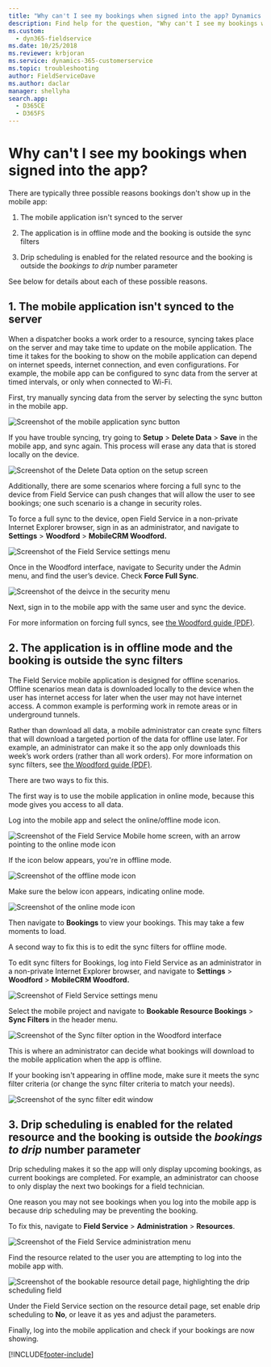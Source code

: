 ```yaml
---
title: "Why can't I see my bookings when signed into the app? Dynamics 365 Field Service | MicrosoftDocs"
description: Find help for the question, "Why can't I see my bookings when signed into the app?"
ms.custom: 
  - dyn365-fieldservice
ms.date: 10/25/2018
ms.reviewer: krbjoran
ms.service: dynamics-365-customerservice
ms.topic: troubleshooting
author: FieldServiceDave
ms.author: daclar
manager: shellyha
search.app: 
  - D365CE
  - D365FS
---
```

# Why can't I see my bookings when signed into the app?

There are typically three possible reasons bookings don't show up in the mobile app:

1. The mobile application isn't synced to the server 

2. The application is in offline mode and the booking is outside the sync filters

3. Drip scheduling is enabled for the related resource and the booking is outside the *bookings to drip* number parameter

See below for details about each of these possible reasons. 

## 1. The mobile application isn't synced to the server

When a dispatcher books a work order to a resource, syncing takes place on the server and may take time to update on the mobile application. The time it takes for the booking to show on the mobile application can depend on internet speeds, internet connection, and even configurations. For example, the mobile app can be configured to sync data from the server at timed intervals, or only when connected to Wi-Fi.

First, try manually syncing data from the server by selecting the sync button in the mobile app.

![Screenshot of the mobile application sync button](media/Mobile-FAQs-image14.png)  

If you have trouble syncing, try going to **Setup** > **Delete Data** > **Save** in the mobile app, and sync again. This process will erase any data that is stored locally on the device. 

![Screenshot of the Delete Data option on the setup screen](media/Mobile-FAQs-image15.png)  

Additionally, there are some scenarios where forcing a full sync to the device from Field Service can push changes that will allow the user to see bookings; one such scenario is a change in security roles.

To force a full sync to the device, open Field Service in a non-private Internet Explorer browser, sign in as an administrator, and navigate to **Settings** > **Woodford** > **MobileCRM Woodford.**

![Screenshot of the Field Service settings menu](media/Mobile-FAQs-image3.png)

Once in the Woodford interface, navigate to Security under the Admin menu, and find the user’s device. Check **Force Full Sync**.

![Screenshot of the deivce in the security menu](media/Mobile-FAQs-image16.png)  

Next, sign in to the mobile app with the same user and sync the device.

For more information on forcing full syncs, see [the Woodford guide (PDF)](https://www.resco.net/downloads/Woodford_Guide.pdf).

## 2. The application is in offline mode and the booking is outside the sync filters

The Field Service mobile application is designed for offline scenarios. Offline scenarios mean data is downloaded locally to the device when the user has internet access for later when the user may not have internet access. A common example is performing work in remote areas or in underground tunnels. 

Rather than download all data, a mobile administrator can create sync filters that will download a targeted portion of the data for offline use later. For example, an administrator can make it so the app only downloads this week’s work orders (rather than all work orders). For more information on sync filters, see [the Woodford guide (PDF)](https://www.resco.net/downloads/Woodford_Guide.pdf).

There are two ways to fix this.

The first way is to use the mobile application in online mode, because this mode gives you access to all data.

Log into the mobile app and select the online/offline mode icon.

![Screenshot of the Field Service Mobile home screen, with an arrow pointing to the online mode icon](media/Mobile-FAQs-image17.png) 

If the icon below appears, you're in offline mode.

![Screenshot of the offline mode icon](media/mobile-offline-mode-icon.png)

Make sure the below icon appears, indicating online mode. 

![Screenshot of the online mode icon](media/Mobile-FAQs-image18.png)  

Then navigate to **Bookings** to view your bookings. This may take a few moments to load.

A second way to fix this is to edit the sync filters for offline mode.

To edit sync filters for Bookings, log into Field Service as an administrator in a non-private Internet Explorer browser, and navigate to **Settings** > **Woodford** > **MobileCRM Woodford.**

![Screenshot of Field Service settings menu](media/Mobile-FAQs-image3.png)

Select the mobile project and navigate to **Bookable Resource Bookings** > **Sync Filters** in the header menu.

![Screenshot of the Sync filter option in the Woodford interface](media/Mobile-FAQs-image19.png)  

This is where an administrator can decide what bookings will download to the mobile application when the app is offline.

If your booking isn't appearing in offline mode, make sure it meets the sync filter criteria (or change the sync filter criteria to match your needs).

![Screenshot of the sync filter edit window](media/Mobile-FAQs-image20.png)  

## 3. Drip scheduling is enabled for the related resource and the booking is outside the *bookings to drip* number parameter

Drip scheduling makes it so the app will only display upcoming bookings, as current bookings are completed. For example, an administrator can choose to only display the next two bookings for a field technician.

One reason you may not see bookings when you log into the mobile app is because drip scheduling may be preventing the booking.

To fix this, navigate to **Field Service** > **Administration** > **Resources**.

![Screenshot of the Field Service administration menu](media/Mobile-FAQs-image21.png)  

Find the resource related to the user you are attempting to log into the mobile app with.

![Screenshot of the bookable resource detail page, highlighting the drip scheduling field](media/Mobile-FAQs-image22.png)  

Under the Field Service section on the resource detail page, set enable drip scheduling to **No**, or leave it as yes and adjust the parameters.

Finally, log into the mobile application and check if your bookings are now showing.


[!INCLUDE[footer-include](../includes/footer-banner.md)]